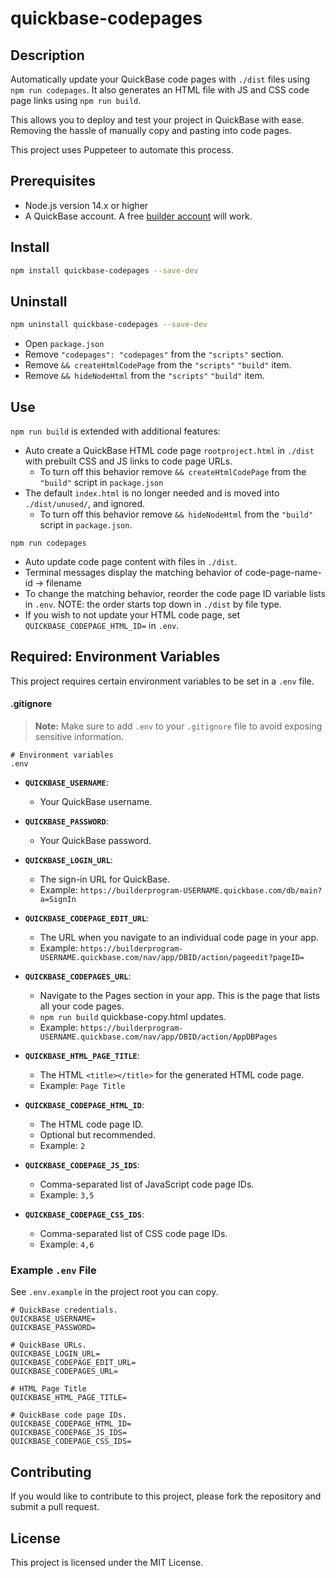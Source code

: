 # quickbase-codepages

## Description

Automatically update your QuickBase code pages with `./dist` files using `npm run codepages`. It also generates an HTML file with JS and CSS code page links using `npm run build`.

This allows you to deploy and test your project in QuickBase with ease. Removing the hassle of manually copy and pasting into code pages.

This project uses Puppeteer to automate this process.

## Prerequisites

- Node.js version 14.x or higher
- A QuickBase account. A free [builder account](https://www.quickbase.com/builder-program) will work.

## Install

```bash
npm install quickbase-codepages --save-dev
```

## Uninstall

```bash
npm uninstall quickbase-codepages --save-dev
```

- Open `package.json`
- Remove `"codepages": "codepages"` from the `"scripts"` section.
- Remove `&& createHtmlCodePage` from the `"scripts"` `"build"` item.
- Remove `&& hideNodeHtml` from the `"scripts"` `"build"` item.

## Use

`npm run build` is extended with additional features:

- Auto create a QuickBase HTML code page `rootproject.html` in `./dist` with prebuilt CSS and JS links to code page URLs.
  - To turn off this behavior remove `&& createHtmlCodePage` from the `"build"` script in `package.json`
- The default `index.html` is no longer needed and is moved into `./dist/unused/`, and ignored.
  - To turn off this behavior remove `&& hideNodeHtml` from the `"build"` script in `package.json`.

`npm run codepages`

- Auto update code page content with files in `./dist`.
- Terminal messages display the matching behavior of code-page-name-id -> filename
- To change the matching behavior, reorder the code page ID variable lists in `.env`. NOTE: the order starts top down in `./dist` by file type.
- If you wish to not update your HTML code page, set `QUICKBASE_CODEPAGE_HTML_ID=` in `.env`.

## Required: Environment Variables

This project requires certain environment variables to be set in a `.env` file.

#### .gitignore

> **Note:** Make sure to add `.env` to your `.gitignore` file to avoid exposing sensitive information.

```gitignore
# Environment variables
.env
```

- **`QUICKBASE_USERNAME`**:

  - Your QuickBase username.

- **`QUICKBASE_PASSWORD`**:

  - Your QuickBase password.

- **`QUICKBASE_LOGIN_URL`**:

  - The sign-in URL for QuickBase.
  - Example: `https://builderprogram-USERNAME.quickbase.com/db/main?a=SignIn`

- **`QUICKBASE_CODEPAGE_EDIT_URL`**:

  - The URL when you navigate to an individual code page in your app.
  - Example: `https://builderprogram-USERNAME.quickbase.com/nav/app/DBID/action/pageedit?pageID=`

- **`QUICKBASE_CODEPAGES_URL`**:

  - Navigate to the Pages section in your app. This is the page that lists all your code pages.
  - `npm run build` quickbase-copy.html updates.
  - Example: `https://builderprogram-USERNAME.quickbase.com/nav/app/DBID/action/AppDBPages`

- **`QUICKBASE_HTML_PAGE_TITLE`**:

  - The HTML `<title></title>` for the generated HTML code page.
  - Example: `Page Title`

- **`QUICKBASE_CODEPAGE_HTML_ID`**:

  - The HTML code page ID.
  - Optional but recommended.
  - Example: `2`

- **`QUICKBASE_CODEPAGE_JS_IDS`**:

  - Comma-separated list of JavaScript code page IDs.
  - Example: `3,5`

- **`QUICKBASE_CODEPAGE_CSS_IDS`**:

  - Comma-separated list of CSS code page IDs.
  - Example: `4,6`

### Example `.env` File

See `.env.example` in the project root you can copy.

```properties
# QuickBase credentials.
QUICKBASE_USERNAME=
QUICKBASE_PASSWORD=

# QuickBase URLs.
QUICKBASE_LOGIN_URL=
QUICKBASE_CODEPAGE_EDIT_URL=
QUICKBASE_CODEPAGES_URL=

# HTML Page Title
QUICKBASE_HTML_PAGE_TITLE=

# QuickBase code page IDs.
QUICKBASE_CODEPAGE_HTML_ID=
QUICKBASE_CODEPAGE_JS_IDS=
QUICKBASE_CODEPAGE_CSS_IDS=
```

## Contributing

If you would like to contribute to this project, please fork the repository and submit a pull request.

## License

This project is licensed under the MIT License.
